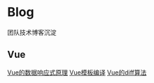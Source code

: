 # Blog
团队技术博客沉淀

## Vue
[Vue的数据响应式原理](Vue/Vue的数据响应式原理.md)
[Vue模板编译](Vue/Vue模板编译.md)
[Vue的diff算法](Vue/Vue的diff算法.md)